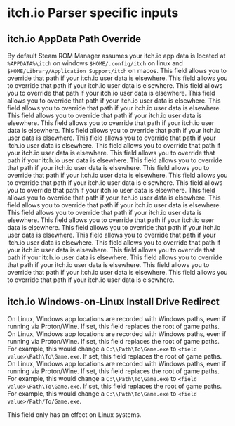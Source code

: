 # itch.io Parser specific inputs

## itch.io AppData Path Override
By default Steam ROM Manager assumes your itch.io app data is located at `%APPDATA%\itch` on windows `$HOME/.config/itch` on linux and `$HOME/Library/Application Support/itch` on macos. This field allows you to override that path if your itch.io user data is elsewhere. This field allows you to override that path if your itch.io user data is elsewhere. This field allows you to override that path if your itch.io user data is elsewhere. This field allows you to override that path if your itch.io user data is elsewhere. This field allows you to override that path if your itch.io user data is elsewhere. This field allows you to override that path if your itch.io user data is elsewhere. This field allows you to override that path if your itch.io user data is elsewhere. This field allows you to override that path if your itch.io user data is elsewhere. This field allows you to override that path if your itch.io user data is elsewhere. This field allows you to override that path if your itch.io user data is elsewhere. This field allows you to override that path if your itch.io user data is elsewhere. This field allows you to override that path if your itch.io user data is elsewhere. This field allows you to override that path if your itch.io user data is elsewhere. This field allows you to override that path if your itch.io user data is elsewhere. This field allows you to override that path if your itch.io user data is elsewhere. This field allows you to override that path if your itch.io user data is elsewhere. This field allows you to override that path if your itch.io user data is elsewhere. This field allows you to override that path if your itch.io user data is elsewhere. This field allows you to override that path if your itch.io user data is elsewhere. This field allows you to override that path if your itch.io user data is elsewhere. This field allows you to override that path if your itch.io user data is elsewhere. This field allows you to override that path if your itch.io user data is elsewhere. This field allows you to override that path if your itch.io user data is elsewhere. This field allows you to override that path if your itch.io user data is elsewhere. This field allows you to override that path if your itch.io user data is elsewhere. This field allows you to override that path if your itch.io user data is elsewhere.

## itch.io Windows-on-Linux Install Drive Redirect
On Linux, Windows app locations are recorded with Windows paths, even if running via Proton/Wine. If set, this field replaces the root of game paths. On Linux, Windows app locations are recorded with Windows paths, even if running via Proton/Wine. If set, this field replaces the root of game paths. For example, this would change a `C:\\Path\To\Game.exe` to `<field value>\Path\To\Game.exe`. If set, this field replaces the root of game paths. On Linux, Windows app locations are recorded with Windows paths, even if running via Proton/Wine. If set, this field replaces the root of game paths. For example, this would change a `C:\\Path\To\Game.exe` to `<field value>\Path\To\Game.exe`. If set, this field replaces the root of game paths. For example, this would change a `C:\\Path\To\Game.exe` to `<field value>/Path/To/Game.exe`.

This field only has an effect on Linux systems.
